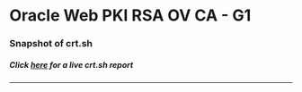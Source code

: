 # Oracle Web PKI RSA OV CA - G1
### Snapshot of crt.sh
##### Click [here](https://crt.sh/?q=5CE40C18029E9D775F24A4E72E4B0ED487CD0ABBB9AB31104DAA907C1A97BF49) for a live crt.sh report

---

